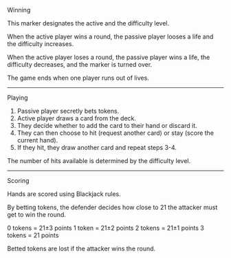 Winning

This marker designates the active and the difficulty level.

When the active player wins a round, the passive player looses a life and the difficulty increases.

When the active player loses a round, the passive player wins a life, the difficulty decreases, and the marker is turned over.

The game ends when one player runs out of lives.

____

Playing

1. Passive player secretly bets tokens.
2. Active player draws a card from the deck.
3. They decide whether to add the card to their hand or discard it.
4. They can then choose to hit (request another card) or stay (score the current hand).
5. If they hit, they draw another card and repeat steps 3-4.

The number of hits available is determined by the difficulty level.

_____

Scoring

Hands are scored using Blackjack rules.

By betting tokens, the defender decides how close to 21 the attacker must get to win the round.

0 tokens = 21±3 points
1 token = 21±2 points
2 tokens = 21±1 points
3 tokens = 21 points

Betted tokens are lost if the attacker wins the round.
